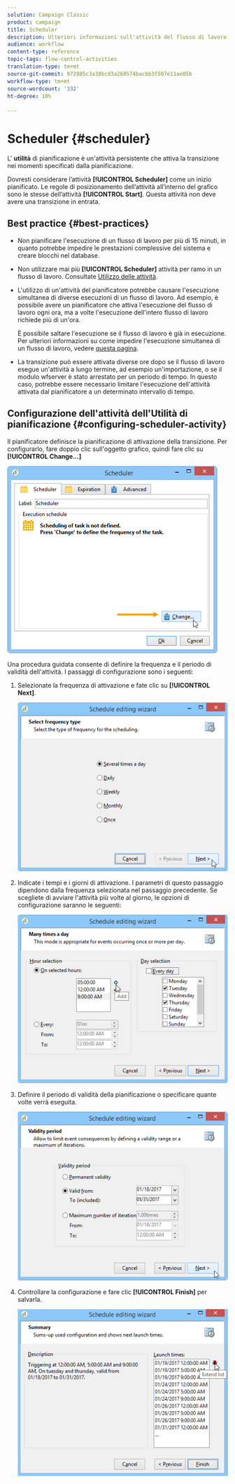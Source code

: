 ```yaml
---
solution: Campaign Classic
product: campaign
title: Scheduler
description: Ulteriori informazioni sull'attività del flusso di lavoro dell'Utilità di pianificazione
audience: workflow
content-type: reference
topic-tags: flow-control-activities
translation-type: tm+mt
source-git-commit: 972885c3a38bcd3a260574bacbb3f507e11ae05b
workflow-type: tm+mt
source-wordcount: '332'
ht-degree: 10%

---
```



# Scheduler {#scheduler}

L&#39; **utilità** di pianificazione è un&#39;attività persistente che attiva la transizione nei momenti specificati dalla pianificazione.

Dovresti considerare l’attività **[!UICONTROL Scheduler]** come un inizio pianificato. Le regole di posizionamento dell’attività all’interno del grafico sono le stesse dell’attività **[!UICONTROL Start]**. Questa attività non deve avere una transizione in entrata.

## Best practice {#best-practices}

* Non pianificare l&#39;esecuzione di un flusso di lavoro per più di 15 minuti, in quanto potrebbe impedire le prestazioni complessive del sistema e creare blocchi nel database.

* Non utilizzare mai più **[!UICONTROL Scheduler]** attività per ramo in un flusso di lavoro. Consultate [Utilizzo delle attività](../../workflow/using/workflow-best-practices.md#using-activities).

* L&#39;utilizzo di un&#39;attività del pianificatore potrebbe causare l&#39;esecuzione simultanea di diverse esecuzioni di un flusso di lavoro. Ad esempio, è possibile avere un pianificatore che attiva l&#39;esecuzione del flusso di lavoro ogni ora, ma a volte l&#39;esecuzione dell&#39;intero flusso di lavoro richiede più di un&#39;ora.

   È possibile saltare l&#39;esecuzione se il flusso di lavoro è già in esecuzione. Per ulteriori informazioni su come impedire l&#39;esecuzione simultanea di un flusso di lavoro, vedere [questa pagina](../../workflow/using/monitoring-workflow-execution.md#preventing-simultaneous-multiple-executions).

* La transizione può essere attivata diverse ore dopo se il flusso di lavoro esegue un&#39;attività a lungo termine, ad esempio un&#39;importazione, o se il modulo wfserver è stato arrestato per un periodo di tempo. In questo caso, potrebbe essere necessario limitare l&#39;esecuzione dell&#39;attività attivata dal pianificatore a un determinato intervallo di tempo.

## Configurazione dell&#39;attività dell&#39;Utilità di pianificazione {#configuring-scheduler-activity}

Il pianificatore definisce la pianificazione di attivazione della transizione. Per configurarlo, fare doppio clic sull&#39;oggetto grafico, quindi fare clic su **[!UICONTROL Change...]**

![](assets/s_user_segmentation_scheduler.png)

Una procedura guidata consente di definire la frequenza e il periodo di validità dell&#39;attività. I passaggi di configurazione sono i seguenti:

1. Selezionate la frequenza di attivazione e fate clic su **[!UICONTROL Next]**.

   ![](assets/s_user_segmentation_scheduler2.png)

1. Indicate i tempi e i giorni di attivazione. I parametri di questo passaggio dipendono dalla frequenza selezionata nel passaggio precedente. Se scegliete di avviare l&#39;attività più volte al giorno, le opzioni di configurazione saranno le seguenti:

   ![](assets/s_user_segmentation_scheduler3.png)

1. Definire il periodo di validità della pianificazione o specificare quante volte verrà eseguita.

   ![](assets/s_user_segmentation_scheduler4.png)

1. Controllare la configurazione e fare clic **[!UICONTROL Finish]** per salvarla.

   ![](assets/s_user_segmentation_scheduler5.png)

